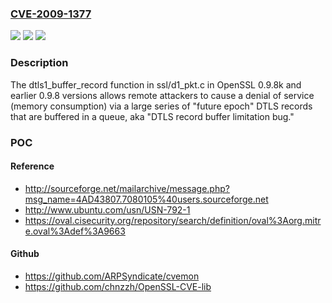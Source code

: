 ### [CVE-2009-1377](https://cve.mitre.org/cgi-bin/cvename.cgi?name=CVE-2009-1377)
![](https://img.shields.io/static/v1?label=Product&message=n%2Fa&color=blue)
![](https://img.shields.io/static/v1?label=Version&message=n%2Fa%20&color=brightgreen)
![](https://img.shields.io/static/v1?label=Vulnerability&message=n%2Fa&color=brightgreen)

### Description

The dtls1_buffer_record function in ssl/d1_pkt.c in OpenSSL 0.9.8k and earlier 0.9.8 versions allows remote attackers to cause a denial of service (memory consumption) via a large series of "future epoch" DTLS records that are buffered in a queue, aka "DTLS record buffer limitation bug."

### POC

#### Reference
- http://sourceforge.net/mailarchive/message.php?msg_name=4AD43807.7080105%40users.sourceforge.net
- http://www.ubuntu.com/usn/USN-792-1
- https://oval.cisecurity.org/repository/search/definition/oval%3Aorg.mitre.oval%3Adef%3A9663

#### Github
- https://github.com/ARPSyndicate/cvemon
- https://github.com/chnzzh/OpenSSL-CVE-lib

